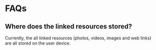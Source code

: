 # FAQs

## Where does the linked resources stored?

Currently, the all linked resources (photos, videos, images and web links) are all stored on the user device.
